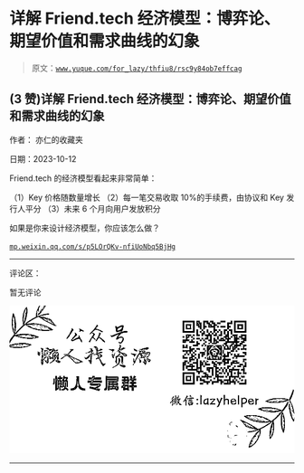 # 详解 Friend.tech 经济模型：博弈论、期望价值和需求曲线的幻象

> 原文：[`www.yuque.com/for_lazy/thfiu8/rsc9y84ob7effcag`](https://www.yuque.com/for_lazy/thfiu8/rsc9y84ob7effcag)

## (3 赞)详解 Friend.tech 经济模型：博弈论、期望价值和需求曲线的幻象

作者： 亦仁的收藏夹

日期：2023-10-12

Friend.tech 的经济模型看起来非常简单：

（1）Key 价格随数量增长
（2）每一笔交易收取 10%的手续费，由协议和 Key 发行人平分
（3）未来 6 个月向用户发放积分

如果是你来设计经济模型，你应该怎么做？

[`mp.weixin.qq.com/s/p5LOrQKv-nfiUoNbq5BjHg`](https://mp.weixin.qq.com/s/p5LOrQKv-nfiUoNbq5BjHg)

* * *

评论区：

暂无评论

![](img/1c37d505930596d12a88ab23e11aa07a.png)

* * *